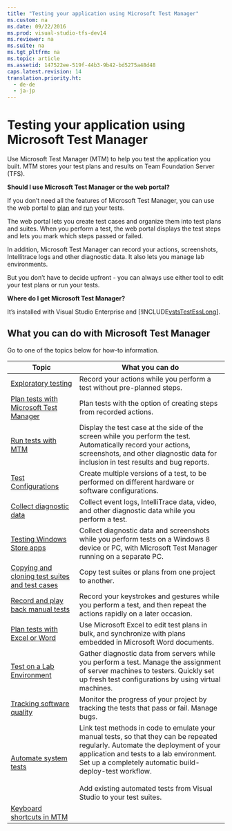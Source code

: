 ```yaml
---
title: "Testing your application using Microsoft Test Manager"
ms.custom: na
ms.date: 09/22/2016
ms.prod: visual-studio-tfs-dev14
ms.reviewer: na
ms.suite: na
ms.tgt_pltfrm: na
ms.topic: article
ms.assetid: 147522ee-519f-44b3-9b42-bd5275a48d48
caps.latest.revision: 14
translation.priority.ht: 
  - de-de
  - ja-jp
---
```

# Testing your application using Microsoft Test Manager
Use Microsoft Test Manager (MTM) to help you test the application you built. MTM stores your test plans and results on Team Foundation Server (TFS).  
  
 **Should I use Microsoft Test Manager or the web portal?**  
  
 If you don’t need all the features of Microsoft Test Manager, you can use the web portal to [plan](../vs140/planning-manual-tests-using-the-web-portal.md) and [run](../vs140/running-manual-tests-using-the-web-portal.md) your tests.  
  
 The web portal lets you create test cases and organize them into test plans and suites. When you perform a test, the web portal displays the test steps and lets you mark which steps passed or failed.  
  
 In addition, Microsoft Test Manager can record your actions, screenshots, Intellitrace logs and other diagnostic data. It also lets you manage lab environments.  
  
 But you don’t have to decide upfront - you can always use either tool to edit your test plans or run your tests.  
  
 **Where do I get Microsoft Test Manager?**  
  
 It’s installed with Visual Studio Enterprise and [!INCLUDE[vstsTestEssLong](../vs140/includes/vststestesslong_md.md)].  
  
## What you can do with Microsoft Test Manager  
 Go to one of the topics below for how-to information.  
  
|Topic|What you can do|  
|-----------|---------------------|  
|[Exploratory testing](../vs140/exploratory-testing-using-microsoft-test-manager.md)|Record your actions while you perform a test without pre-planned steps.|  
|[Plan tests with Microsoft Test Manager](../vs140/plan-manual-tests-with-microsoft-test-manager.md)|Plan tests with the option of creating steps from recorded actions.|  
|[Run tests with MTM](../vs140/run-manual-tests-with-microsoft-test-manager.md)|Display the test case at the side of the screen while you perform the test. Automatically record your actions, screenshots, and other diagnostic data for inclusion in test results and bug reports.|  
|[Test Configurations](../vs140/test-configurations--specifying-test-platforms.md)|Create multiple versions of a test, to be performed on different hardware or software configurations.|  
|[Collect diagnostic data](../vs140/collect-more-diagnostic-data-in-manual-tests.md)|Collect event logs, IntelliTrace data, video, and other diagnostic data while you perform a test.|  
|[Testing Windows Store apps](../vs140/testing-windows-store-apps.md)|Collect diagnostic data and screenshots while you perform tests on a Windows 8 device or PC, with Microsoft Test Manager running on a separate PC.|  
|[Copying and cloning test suites and test cases](../vs140/copying-and-cloning-test-suites-and-test-cases.md)|Copy test suites or plans from one project to another.|  
|[Record and play back manual tests](../vs140/record-and-play-back-manual-tests.md)|Record your keystrokes and gestures while you perform a test, and then repeat the actions rapidly on a later occasion.|  
|[Plan tests with Excel or Word](../vs140/plan-application-tests-from-a-microsoft-excel-or-microsoft-word-document.md)|Use Microsoft Excel to edit test plans in bulk, and synchronize with plans embedded in Microsoft Word documents.|  
|[Test on a Lab Environment](assetId:///14ba54c8-a158-4a6e-b00a-b00ae960feb8)|Gather diagnostic data from servers while you perform a test. Manage the assignment of server machines to testers. Quickly set up fresh test configurations by using virtual machines.|  
|[Tracking software quality](../vs140/tracking-software-quality.md)|Monitor the progress of your project by tracking the tests that pass or fail. Manage bugs.|  
|[Automate system tests](../vs140/automate-system-tests.md)|Link test methods in code to emulate your manual tests, so that they can be repeated regularly. Automate the deployment of your application and tests to a lab environment. Set up a completely automatic build-deploy-test workflow.<br /><br /> Add existing automated tests from Visual Studio to your test suites.|  
|[Keyboard shortcuts in MTM](../vs140/keyboard-shortcuts-for-microsoft-test-manager.md)||